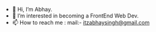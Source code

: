 - 👋 Hi, I’m Abhay.
- 👀 I’m interested in becoming a FrontEnd Web Dev.
- 📫 How to reach me : mail:- itzabhaysingh@gmail.com

<!---
itzabhaysingh/itzabhaysingh is a ✨ special ✨ repository because its `README.md` (this file) appears on your GitHub profile.
You can click the Preview link to take a look at your changes.
--->
